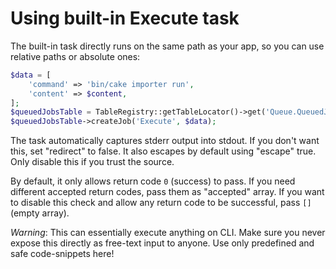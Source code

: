 # Using built-in Execute task

The built-in task directly runs on the same path as your app, so you can use relative paths or absolute ones:
```php
$data = [
    'command' => 'bin/cake importer run',
    'content' => $content,
];
$queuedJobsTable = TableRegistry::getTableLocator()->get('Queue.QueuedJobs');
$queuedJobsTable->createJob('Execute', $data);
```

The task automatically captures stderr output into stdout. If you don't want this, set "redirect" to false.
It also escapes by default using "escape" true. Only disable this if you trust the source.

By default, it only allows return code `0` (success) to pass. If you need different accepted return codes, pass them as "accepted" array.
If you want to disable this check and allow any return code to be successful, pass `[]` (empty array).

*Warning*: This can essentially execute anything on CLI. Make sure you never expose this directly as free-text input to anyone.
Use only predefined and safe code-snippets here!
